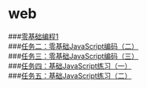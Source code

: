 # web
###[零基础编程1](https://drmao.github.io/web/1.html)<br>
###[任务二：零基础JavaScript编码（二）](https://drmao.github.io/web/2.html)<br>
###[任务三：零基础JavaScript编码（三）](https://drmao.github.io/web/3.html)<br>
###[任务四：基础JavaScript练习（一）](https://drmao.github.io/web/4.html)<br>
###[任务五：基础JavaScript练习（二）](https://drmao.github.io/web/5.html)<br>
